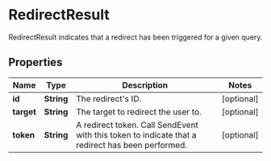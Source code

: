 

# RedirectResult

RedirectResult indicates that a redirect has been triggered for a given query.

## Properties

Name | Type | Description | Notes
------------ | ------------- | ------------- | -------------
**id** | **String** | The redirect&#39;s ID. |  [optional]
**target** | **String** | The target to redirect the user to. |  [optional]
**token** | **String** | A redirect token.  Call SendEvent with this token to indicate that a redirect has been performed. |  [optional]



